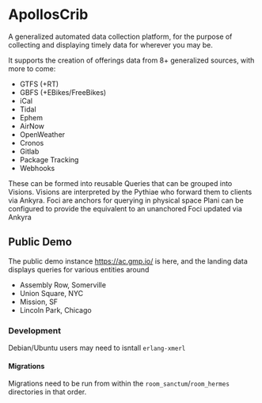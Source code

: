 
# ApollosCrib

A generalized automated data collection platform, for the purpose of collecting and displaying timely data for wherever you may be.

It supports the creation of offerings data from 8+ generalized sources, with more to come:

- GTFS (+RT)
- GBFS (+EBikes/FreeBikes)
- iCal
- Tidal
- Ephem
- AirNow
- OpenWeather
- Cronos
- Gitlab
- Package Tracking
- Webhooks

These can be formed into reusable Queries that can be grouped into Visions.
Visions are interpreted by the Pythiae who forward them to clients via Ankyra.
Foci are anchors for querying in physical space
Plani can be configured to provide the equivalent to an unanchored Foci updated via Ankyra 

## Public Demo

The public demo instance https://ac.gmp.io/ is here, and the landing data displays queries for various entities around 
- Assembly Row, Somerville
- Union Square, NYC
- Mission, SF
- Lincoln Park, Chicago


### Development

Debian/Ubuntu users may need to isntall `erlang-xmerl`

#### Migrations

Migrations need to be run from within the `room_sanctum`/`room_hermes` directories in that order.
